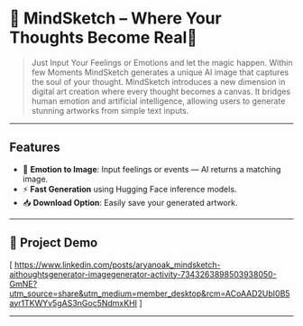 # 🧠 MindSketch – Where Your Thoughts Become Real🤯

> Just Input Your Feelings or Emotions and let the magic happen. Within few Moments MindSketch generates a unique AI image that captures the soul of your thought.
> MindSketch introduces a new dimension in digital art creation where every thought becomes a canvas. It bridges human emotion and artificial intelligence,
>  allowing users to generate stunning artworks from simple text inputs. 


---

## Features

- 🎨 **Emotion to Image**: Input feelings or events — AI returns a matching image.
- ⚡ **Fast Generation** using Hugging Face inference models.
- 📥 **Download Option**: Easily save your generated artwork.

---

## 📸 Project Demo

[ https://www.linkedin.com/posts/aryanoak_mindsketch-aithoughtsgenerator-imagegenerator-activity-7343263898503938050-GmNE?utm_source=share&utm_medium=member_desktop&rcm=ACoAAD2UbI0B5ayr1TKWYv5gAS3nGoc5NdmxKHI ]

---


